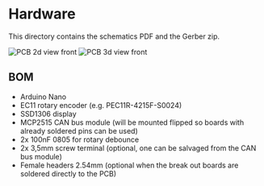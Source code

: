 # Hardware

This directory contains the schematics PDF and the Gerber zip.

![PCB 2d view front](https://github.com/user-attachments/assets/c18db02c-cf32-4fbb-a179-55b502b8e7af)
![PCB 3d view front](https://github.com/user-attachments/assets/5cee2819-e5f1-4449-be82-1d81b582f415)


## BOM

- Arduino Nano
- EC11 rotary encoder (e.g. PEC11R-4215F-S0024)
- SSD1306 display
- MCP2515 CAN bus module (will be mounted flipped so boards with already soldered pins can be used)
- 2x 100nF 0805 for rotary debounce
- 2x 3,5mm screw terminal (optional, one can be salvaged from the CAN bus module)
- Female headers 2.54mm (optional when the break out boards are soldered directly to the PCB)
